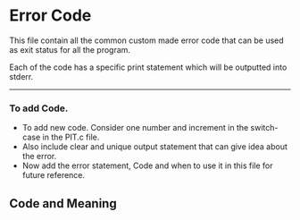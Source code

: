 # Error Code

This file contain all the common custom made error code that can be used as exit status for all the program.

Each of the code has a specific print statement which will be outputted into stderr.

---

### To add Code.

- To add new code. Consider one number and increment in the switch-case in the PIT.c file.
- Also include clear and unique output statement that can give idea about the error.
- Now add the error statement, Code and when to use it in this file for future reference.

## Code and Meaning
